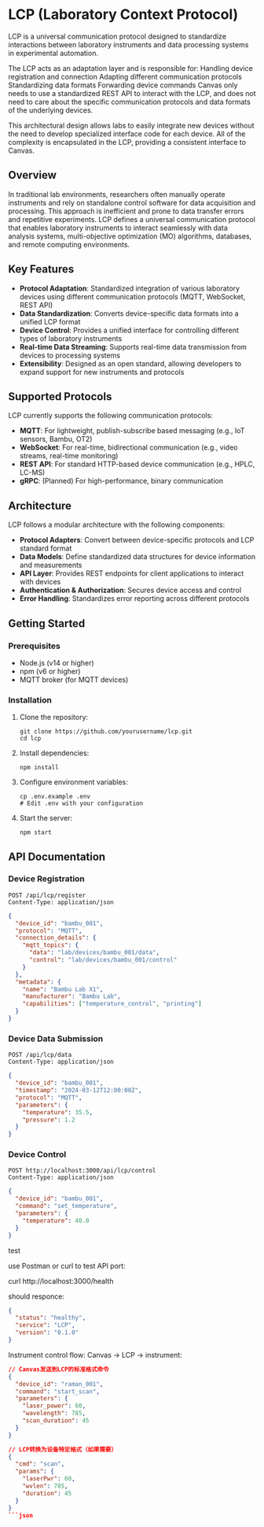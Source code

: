 # LCP (Laboratory Context Protocol)

LCP is a universal communication protocol designed to standardize interactions between laboratory instruments and data processing systems in experimental automation.

The LCP acts as an adaptation layer and is responsible for:
Handling device registration and connection
Adapting different communication protocols
Standardizing data formats
Forwarding device commands
Canvas only needs to use a standardized REST API to interact with the LCP, and does not need to care about the specific communication protocols and data formats of the underlying devices.

This architectural design allows labs to easily integrate new devices without the need to develop specialized interface code for each device. All of the complexity is encapsulated in the LCP, providing a consistent interface to Canvas.

## Overview

In traditional lab environments, researchers often manually operate instruments and rely on standalone control software for data acquisition and processing. This approach is inefficient and prone to data transfer errors and repetitive experiments. LCP defines a universal communication protocol that enables laboratory instruments to interact seamlessly with data analysis systems, multi-objective optimization (MO) algorithms, databases, and remote computing environments.

## Key Features

- **Protocol Adaptation**: Standardized integration of various laboratory devices using different communication protocols (MQTT, WebSocket, REST API)
- **Data Standardization**: Converts device-specific data formats into a unified LCP format
- **Device Control**: Provides a unified interface for controlling different types of laboratory instruments
- **Real-time Data Streaming**: Supports real-time data transmission from devices to processing systems
- **Extensibility**: Designed as an open standard, allowing developers to expand support for new instruments and protocols

## Supported Protocols

LCP currently supports the following communication protocols:

- **MQTT**: For lightweight, publish-subscribe based messaging (e.g., IoT sensors, Bambu, OT2)
- **WebSocket**: For real-time, bidirectional communication (e.g., video streams, real-time monitoring)
- **REST API**: For standard HTTP-based device communication (e.g., HPLC, LC-MS)
- **gRPC**: (Planned) For high-performance, binary communication

## Architecture

LCP follows a modular architecture with the following components:

- **Protocol Adapters**: Convert between device-specific protocols and LCP standard format
- **Data Models**: Define standardized data structures for device information and measurements
- **API Layer**: Provides REST endpoints for client applications to interact with devices
- **Authentication & Authorization**: Secures device access and control
- **Error Handling**: Standardizes error reporting across different protocols

## Getting Started

### Prerequisites

- Node.js (v14 or higher)
- npm (v6 or higher)
- MQTT broker (for MQTT devices)

### Installation

1. Clone the repository:
   ```
   git clone https://github.com/yourusername/lcp.git
   cd lcp
   ```

2. Install dependencies:
   ```
   npm install
   ```

3. Configure environment variables:
   ```
   cp .env.example .env
   # Edit .env with your configuration
   ```

4. Start the server:
   ```
   npm start
   ```

## API Documentation

### Device Registration

```http
POST /api/lcp/register
Content-Type: application/json
```

```json
{
  "device_id": "bambu_001",
  "protocol": "MQTT",
  "connection_details": {
    "mqtt_topics": {
      "data": "lab/devices/bambu_001/data",
      "control": "lab/devices/bambu_001/control"
    }
  },
  "metadata": {
    "name": "Bambu Lab X1",
    "manufacturer": "Bambu Lab",
    "capabilities": ["temperature_control", "printing"]
  }
}
```

### Device Data Submission

```http
POST /api/lcp/data
Content-Type: application/json
```

```json
{
  "device_id": "bambu_001",
  "timestamp": "2024-03-12T12:00:00Z",
  "protocol": "MQTT",
  "parameters": {
    "temperature": 35.5,
    "pressure": 1.2
  }
}
```

### Device Control

```http
POST http://localhost:3000/api/lcp/control
Content-Type: application/json
```

```json
{
  "device_id": "bambu_001",
  "command": "set_temperature",
  "parameters": {
    "temperature": 40.0
  }
}
```

test

use Postman or curl to test API port:

curl http://localhost:3000/health

should responce:
```json
{
  "status": "healthy",
  "service": "LCP",
  "version": "0.1.0"
}
```


Instrument control flow:
Canvas → LCP → instrument:

```json
// Canvas发送到LCP的标准格式命令
{
  "device_id": "raman_001",
  "command": "start_scan",
  "parameters": {
    "laser_power": 60,
    "wavelength": 785,
    "scan_duration": 45
  }
}

// LCP转换为设备特定格式（如果需要）
{
  "cmd": "scan",
  "params": {
    "laserPwr": 60,
    "wvlen": 785,
    "duration": 45
  }
}
```json
